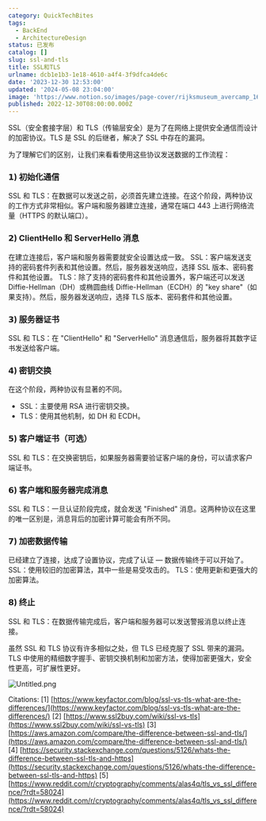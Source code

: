 ```yaml
---
category: QuickTechBites
tags:
  - BackEnd
  - ArchitectureDesign
status: 已发布
catalog: []
slug: ssl-and-tls
title: SSL和TLS
urlname: dcb1e1b3-1e18-4610-a4f4-3f9dfca4de6c
date: '2023-12-30 12:53:00'
updated: '2024-05-08 23:04:00'
image: 'https://www.notion.so/images/page-cover/rijksmuseum_avercamp_1620.jpg'
published: 2022-12-30T08:00:00.000Z
---
```


SSL（安全套接字层）和 TLS（传输层安全）是为了在网络上提供安全通信而设计的加密协议。TLS 是 SSL 的后继者，解决了 SSL 中存在的漏洞。


为了理解它们的区别，让我们来看看使用这些协议发送数据的工作流程：


### 𝟭) 初始化通信


SSL 和 TLS：在数据可以发送之前，必须首先建立连接。在这个阶段，两种协议的工作方式非常相似。客户端和服务器建立连接，通常在端口 443 上进行网络流量（HTTPS 的默认端口）。


### 𝟮) ClientHello 和 ServerHello 消息


在建立连接后，客户端和服务器需要就安全设置达成一致。
SSL：客户端发送支持的密码套件列表和其他设置。然后，服务器发送响应，选择 SSL 版本、密码套件和其他设置。
TLS：除了支持的密码套件和其他设置外，客户端还可以发送 Diffie-Hellman（DH）或椭圆曲线 Diffie-Hellman（ECDH）的 "key share"（如果支持）。然后，服务器发送响应，选择 TLS 版本、密码套件和其他设置。


### 𝟯) 服务器证书


SSL 和 TLS：在 "ClientHello" 和 "ServerHello" 消息通信后，服务器将其数字证书发送给客户端。


### 𝟰) 密钥交换


在这个阶段，两种协议有显著的不同。
- SSL：主要使用 RSA 进行密钥交换。
- TLS：使用其他机制，如 DH 和 ECDH。


### 𝟱) 客户端证书（可选）


SSL 和 TLS：在交换密钥后，如果服务器需要验证客户端的身份，可以请求客户端证书。


### 𝟲) 客户端和服务器完成消息


SSL 和 TLS：一旦认证阶段完成，就会发送 "Finished" 消息。这两种协议在这里的唯一区别是，消息背后的加密计算可能会有所不同。


### 𝟳) 加密数据传输


已经建立了连接，达成了设置协议，完成了认证 — 数据传输终于可以开始了。
SSL：使用较旧的加密算法，其中一些是易受攻击的。
TLS：使用更新和更强大的加密算法。


### 𝟴) 终止


SSL 和 TLS：在数据传输完成后，客户端和服务器可以发送警报消息以终止连接。


虽然 SSL 和 TLS 协议有许多相似之处，但 TLS 已经克服了 SSL 带来的漏洞。TLS 中使用的精细数字握手、密钥交换机制和加密方法，使得加密更强大，安全性更高，可扩展性更好。


![Untitled.png](https://prod-files-secure.s3.us-west-2.amazonaws.com/5d24fe63-e567-4804-86f9-9fdc62e13082/8ff987c5-7f31-4b50-83f5-c69ee7578c4a/Untitled.png?X-Amz-Algorithm=AWS4-HMAC-SHA256&X-Amz-Content-Sha256=UNSIGNED-PAYLOAD&X-Amz-Credential=ASIAZI2LB466Y2FGTHE6%2F20250403%2Fus-west-2%2Fs3%2Faws4_request&X-Amz-Date=20250403T053916Z&X-Amz-Expires=3600&X-Amz-Security-Token=IQoJb3JpZ2luX2VjEH0aCXVzLXdlc3QtMiJHMEUCIQDBUaMFFBnmx150vK1SlngyAhxhVixvkkUBNadSWWFZuwIgW%2B%2BmLf2CjhORNbZ72qTCJm8JSLyz8CkjNX6i%2BYTERFMqiAQI5v%2F%2F%2F%2F%2F%2F%2F%2F%2F%2FARAAGgw2Mzc0MjMxODM4MDUiDP1psqxm8ZWBReHqvyrcA1z4gjgPsXNBJFBk0WZ45ZyVPQN6YFM7RN%2FAWwSCK4JSeA403cL6AbT6lJ4ZZb6ovxI9fbuhihVyuonodfMTzV7j5x0lQVKEk%2FCKAtUYhKlDRL8Bm6vSb%2BDUkEd8HOpzZToXbIPVWHwqOU4x0eo%2F8XOv4oWOAMyjR9SlIZjys5LPjvdk2KnGWG3y%2B%2BWW0lxFi%2FSSG%2FOyo5vvt7blMP%2FqrRn5kZxBQCd%2FxnPKPa6qJJQGKToXq852qo%2BO9gdTDZEu6HEoDAN7jLjtLOBLooU0GtzP4u15jziQrOgaJ8%2FH3wRW1xjwFmfou0O3e%2F046cZAkCOOzy7H3DVYOL6IDN96X7XN1L5LKOWcCdzvyxUo4WszScjRiAcdAnF7VYS7ILQ%2BOExwVzSDkdvE1olcXEQAEH61uV3FXnaAgkn2ZugN%2FtBPjPSOhggigtb27pf2%2F8O%2FO15O9QTrwZLuVNOYAgyL2ji81viY71lYKdKpugSFKM0abGDP9OWZFYgiKrgXDCmIpRHqj4U9EeWqXeZoD1d4syIH9xmSJg8%2F%2FrYNRZtUCKblY2XEOs33ebHiAd2GDYiWLaTvrC2ieQlYteqNvN1DoT1vsvuSBsrqFizrWXUeXlM4ao1QDMFprQAlJgEfMI2tuL8GOqUB9szXtG03BeQtAYXsmgyGNrO87apYo4Lnnm%2F3UktdCAegH9qBLn%2BsKBFLZf6bOwG6N8%2BLne6iIhb4d14jRTp9Bxh12ZtR9xea33oBFKHl9xCZRZhxInIOqYlG2V8vilOv902POrGrWx6B5Tw5LbWqvB%2BaUHIWAPUyqU2N0pQLJnZi9FIgEcxakIwolaB9OHOWO9rTosuY%2FEu%2FoTluYJdOvhoHcXh%2B&X-Amz-Signature=8e5ff4df657a7283927bdb9e8bc4bc3c0dfa31304aad076201f38da9c1c88ebc&X-Amz-SignedHeaders=host&x-id=GetObject)


Citations:
[1] [https://www.keyfactor.com/blog/ssl-vs-tls-what-are-the-differences/](https://www.keyfactor.com/blog/ssl-vs-tls-what-are-the-differences/)
[2] [https://www.ssl2buy.com/wiki/ssl-vs-tls](https://www.ssl2buy.com/wiki/ssl-vs-tls)
[3] [https://aws.amazon.com/compare/the-difference-between-ssl-and-tls/](https://aws.amazon.com/compare/the-difference-between-ssl-and-tls/)
[4] [https://security.stackexchange.com/questions/5126/whats-the-difference-between-ssl-tls-and-https](https://security.stackexchange.com/questions/5126/whats-the-difference-between-ssl-tls-and-https)
[5] [https://www.reddit.com/r/cryptography/comments/alas4q/tls_vs_ssl_difference/?rdt=58024](https://www.reddit.com/r/cryptography/comments/alas4q/tls_vs_ssl_difference/?rdt=58024)

